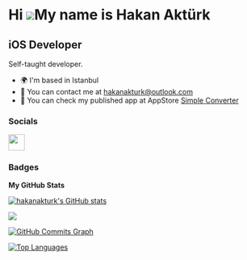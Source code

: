 Hi ![](https://user-images.githubusercontent.com/18350557/176309783-0785949b-9127-417c-8b55-ab5a4333674e.gif)My name is Hakan Aktürk
====================================================================================================================================

iOS Developer
------------------------

Self-taught developer.

* 🌍 I'm based in Istanbul
* 🤝 You can contact me at [hakanakturk@outlook.com](mailto:hakanakturk@outlook.com)
* 🚀 You can check my published app at AppStore [Simple Converter](http://apps.apple.com/tr/app/basit-%C3%A7evirici/id6445921216?l=tr)


### Socials

<p align="left"> <a href="https://www.linkedin.com/in/hakan-aktürk-213603190/" target="_blank" rel="noreferrer"><img src="https://raw.githubusercontent.com/danielcranney/readme-generator/main/public/icons/socials/linkedin.svg" width="32" height="32" /></a> </p>

### Badges

<b>My GitHub Stats</b>

<a href="http://www.github.com/hakanakturk"><img src="https://github-readme-stats.vercel.app/api?username=hakanakturk&show_icons=true&hide=&count_private=true&title_color=0891b2&text_color=ffffff&icon_color=0891b2&bg_color=1c1917&hide_border=true&show_icons=true" alt="hakanakturk's GitHub stats" /></a>

<a href="http://www.github.com/hakanakturk"><img src="https://github-readme-streak-stats.herokuapp.com/?user=hakanakturk&stroke=ffffff&background=1c1917&ring=0891b2&fire=0891b2&currStreakNum=ffffff&currStreakLabel=0891b2&sideNums=ffffff&sideLabels=ffffff&dates=ffffff&hide_border=true" /></a>

<a href="http://www.github.com/hakanakturk"><img src="https://github-readme-activity-graph.cyclic.app/graph?username=hakanakturk&bg_color=1c1917&color=ffffff&line=0891b2&point=ffffff&area_color=1c1917&area=true&hide_border=true&custom_title=GitHub%20Commits%20Graph" alt="GitHub Commits Graph" /></a>

<a href="https://github.com/hakanakturk" align="left"><img src="https://github-readme-stats.vercel.app/api/top-langs/?username=hakanakturk&langs_count=10&title_color=0891b2&text_color=ffffff&icon_color=0891b2&bg_color=1c1917&hide_border=true&locale=en&custom_title=Top%20%Languages" alt="Top Languages" /></a>
